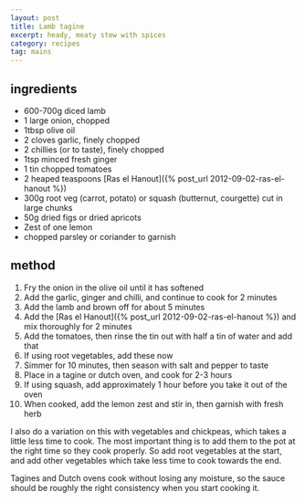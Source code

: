 ```yaml
---
layout: post
title: Lamb tagine
excerpt: heady, meaty stew with spices
category: recipes
tag: mains
---
```


ingredients
-----------

* 600-700g diced lamb
* 1 large onion, chopped
* 1tbsp olive oil
* 2 cloves garlic, finely chopped
* 2 chillies (or to taste), finely chopped
* 1tsp minced fresh ginger
* 1 tin chopped tomatoes
* 2 heaped teaspoons [Ras el Hanout]({% post_url 2012-09-02-ras-el-hanout %})
* 300g root veg (carrot, potato) or squash (butternut, courgette) cut in large chunks
* 50g dried figs or dried apricots
* Zest of one lemon
* chopped parsley or coriander to garnish

method
------

1. Fry the onion in the olive oil until it has softened
2. Add the&nbsp;garlic, ginger and chilli, and continue to cook for 2 minutes
3. Add the lamb and brown off for about 5 minutes
4. Add the [Ras el Hanout]({% post_url 2012-09-02-ras-el-hanout %}) and mix thoroughly for 2 minutes
5. Add the tomatoes, then rinse the tin out with half a tin of water and add that
6. If using root vegetables, add these now
7. Simmer for 10 minutes, then season with salt and pepper to taste
8. Place in a tagine or dutch oven, and cook for 2-3 hours
9. If using squash, add approximately 1 hour before you take it out of the oven
10. When cooked, add the lemon zest and stir in, then garnish with fresh herb<br />

I also do a variation on this with vegetables and chickpeas, which takes a little less time to cook. The most important thing is to add them to the pot at the right time so they cook properly. So add root vegetables at the start, and add other vegetables which take less time to cook towards the end.

Tagines and Dutch ovens cook without losing any moisture, so the sauce should be roughly the right consistency when you start cooking it.
